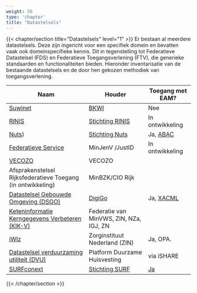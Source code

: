 ```yaml
---
weight: 50
type: 'chapter'
title: "Datastelsels"
---
```

{{< chapter/section title="Datastelsels" level="1" >}}
Er bestaan al meerdere datastelsels. Deze zijn ingericht voor een specifiek domein en bevatten vaak ook
domeinspecifieke kennis. Dit in tegenstelling tot Federatieve Datastelsel (FDS) en Federatieve Toegangsverlening (FTV), die generieke standaarden en functionaliteiten bieden.
Hieronder inventarisatie van de bestaande datastelsels en de door hen gekozen methodiek van toegangsverlening.

| Naam                                                                                                         | Houder                                                 | Toegang met EAM?                                                                                           |
|--------------------------------------------------------------------------------------------------------------|--------------------------------------------------------|------------------------------------------------------------------------------------------------------------| 
| [Suwinet ](https://bkwi.nl/producten/suwinet-inkijk)                                                         | [BKWI](https://bkwi.nl/)                               | Nee                                                                                                        |
| [RINIS](https://www.rinis.nl/nl/)                                                                            | [Stichting RINIS](https://www.rinis.nl/nl/over-rinis/) | In ontwikkeling                                                                                            |
| [Nuts](https://nuts.nl/))                                                                                    | [Stichting Nuts](https://nuts.nl/stichting/)           | Ja, [ABAC](https://nuts-foundation.gitbook.io/v1/rfc/rfc014-authorization-credential#id-4.-access-control) |
| [Federatieve Service](https://justitieconnect.nl/fs-public/)                                                 | MinJenV /JustID                                        | In ontwikkeling                                                                                            |
| [VECOZO](https://www.vecozo.nl/)                                                                             | VECOZO                                                 |                                                                                                            |
| Afsprakenstelsel Rijksfederatieve Toegang (in ontwikkeling)                                                  | MinBZK/CIO Rijk                                        |                                                                                                            |
| [Datastelsel Gebouwde Omgeving (DSGO)](https://afsprakenstelseldsgo.atlassian.net/wiki/spaces/DSGO/overview) | [DigiGo](https://www.digigo.nu/)                       | Ja, [XACML](https://afsprakenstelseldsgo.atlassian.net/wiki/spaces/DSGO/pages/316970439/Autorisatie)       |
| [Keteninformatie Kerngegevens Verbeteren (KIK-V)  ](https://www.kik-v.nl/)                                   | Federatie van MinVWS, ZIN, NZa, IGJ, ZN                |                                                                                                            |
| [iWlz](https://www.istandaarden.nl/iwlz)                                                                     | Zorginstituut Nederland (ZIN)                          | Ja, OPA.                                                                                                   |
| [Datastelsel verduurzaming utiliteit (DVU) ](https://www.platformduurzamehuisvesting.nl/dvu/)                                                                 | Platform Duurzame Huisvesting                          | via iSHARE                                                                                                 |
|  [SURFconext](https://servicedesk.surf.nl/wiki/spaces/WIKI/pages/117179235/SURFconext)                                                                                                                                                             | [Stichting SURF](https://www.surf.nl/)                                         | [Ja](https://servicedesk.surf.nl/wiki/spaces/IAM/pages/128910055/Autorisatieregels)                                                                                                         |
{{< /chapter/section >}}
